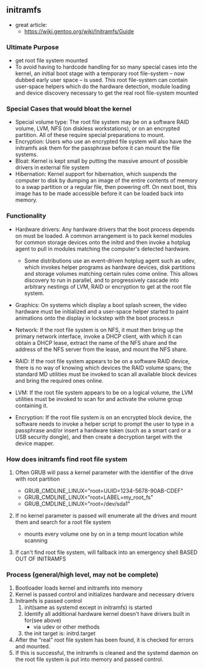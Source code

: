 ## initramfs

* great article: 
    * https://wiki.gentoo.org/wiki/Initramfs/Guide


### Ultimate Purpose
* get root file system mounted
* To avoid having to hardcode handling for so many special cases into the kernel, an initial boot stage with a temporary root file-system – now dubbed early user space – is used. This root file-system can contain user-space helpers which do the hardware detection, module loading and device discovery necessary to get the real root file-system mounted


### Special Cases that would bloat the kernel
* Special volume type: The root file system may be on a software RAID volume, LVM, NFS (on diskless workstations), or on an encrypted partition. All of these require special preparations to mount.
* Encryption: Users who use an encrypted file system will also have the initramfs ask them for the passphrase before it can mount the file systems.
* Bloat: Kernel is kept small by putting the massive amount of possible drivers in external file system
* Hibernation: Kernel support for hibernation, which suspends the computer to disk by dumping an image of the entire contents of memory to a swap partition or a regular file, then powering off. On next boot, this image has to be made accessible before it can be loaded back into memory. 


### Functionality
* Hardware drivers: Any hardware drivers that the boot process depends on must be loaded. A common arrangement is to pack kernel modules for common storage devices onto the initrd and then invoke a hotplug agent to pull in modules matching the computer's detected hardware.
    * Some distributions use an event-driven hotplug agent such as udev, which invokes helper programs as hardware devices, disk partitions and storage volumes matching certain rules come online. This allows discovery to run in parallel, and to progressively cascade into arbitrary nestings of LVM, RAID or encryption to get at the root file system. 
* Graphics: On systems which display a boot splash screen, the video hardware must be initialized and a user-space helper started to paint animations onto the display in lockstep with the boot process.n

* Network: If the root file system is on NFS, it must then bring up the primary network interface, invoke a DHCP client, with which it can obtain a DHCP lease, extract the name of the NFS share and the address of the NFS server from the lease, and mount the NFS share.
* RAID: If the root file system appears to be on a software RAID device, there is no way of knowing which devices the RAID volume spans; the standard MD utilities must be invoked to scan all available block devices and bring the required ones online.
* LVM: If the root file system appears to be on a logical volume, the LVM utilities must be invoked to scan for and activate the volume group containing it.
* Encryption: If the root file system is on an encrypted block device, the software needs to invoke a helper script to prompt the user to type in a passphrase and/or insert a hardware token (such as a smart card or a USB security dongle), and then create a decryption target with the device mapper.


### How does initramfs find root file system
1.  Often GRUB will pass a kernel parameter with the identifier of the drive with root partition
    * GRUB_CMDLINE_LINUX="root=UUID=1234-5678-90AB-CDEF"
    * GRUB_CMDLINE_LINUX="root=LABEL=my_root_fs"
    * GRUB_CMDLINE_LINUX="root=/dev/sda1"

2. If no kernel parameter is passed will enumerate all the drives and mount them and search for a root file system
    * mounts every volume one by on in a temp mount location while scanning

3. If can't find root file system, will fallback into an emergency shell BASED OUT OF INITRAMFS


### Process (general/high level, may not be complete)
1. Bootloader loads kernel and initramfs into memory
2. Kernel is passed control and initializes hardware and necessary drivers
3. Initramfs is passed control
    1. init(same as systemd except in initramfs) is started
    2. Identify all additional hardware kernel doesn't have drivers built in for(see above)
        * via udev or other methods
    3. the init target is: initrd.target 
4. After the “real” root file system has been found, it is checked for errors and mounted.
5. If this is successful, the initramfs is cleaned and the systemd daemon on the root file system is put into memory and passed control. 


